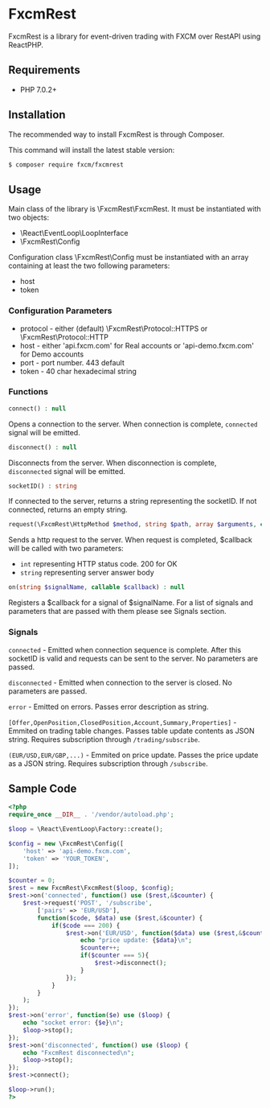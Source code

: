 # FxcmRest
FxcmRest is a library for event-driven trading with FXCM over RestAPI using ReactPHP.

## Requirements
 - PHP 7.0.2+

## Installation
The recommended way to install FxcmRest is through Composer.

This command will install the latest stable version:
```bash
$ composer require fxcm/fxcmrest
```

## Usage
Main class of the library is \FxcmRest\FxcmRest. It must be instantiated with two objects:
 - \React\EventLoop\LoopInterface
 - \FxcmRest\Config

Configuration class \FxcmRest\Config must be instantiated with an array containing at least the two following parameters:
 - host
 - token

### Configuration Parameters
 - protocol - either (default) \FxcmRest\Protocol::HTTPS or \FxcmRest\Protocol::HTTP
 - host - either 'api.fxcm.com' for Real accounts or 'api-demo.fxcm.com' for Demo accounts
 - port - port number. 443 default
 - token - 40 char hexadecimal string

### Functions
 ```php
 connect() : null
 ```
 Opens a connection to the server. When connection is complete, ```connected``` signal will be emitted.
 ```php
 disconnect() : null
 ```
 Disconnects from the server. When disconnection is complete, ```disconnected``` signal will be emitted. 
 ```php
 socketID() : string
 ```
 If connected to the server, returns a string representing the socketID. If not connected, returns an empty string.
 ```php
 request(\FxcmRest\HttpMethod $method, string $path, array $arguments, callable $callback) : null
 ```
 Sends a http request to the server. When request is completed, $callback will be called with two parameters:
 - ```int``` representing HTTP status code. 200 for OK
 - ```string``` representing server answer body
 ```php
 on(string $signalName, callable $callback) : null
 ```
 Registers a $callback for a signal of $signalName. For a list of signals and parameters that are passed with them please see Signals section.
 
### Signals

 ```connected``` - Emitted when connection sequence is complete. After this socketID is valid and requests can be sent to the server. No parameters are passed.
 
 ```disconnected``` - Emitted when connection to the server is closed. No parameters are passed.
 
 ```error``` - Emitted on errors. Passes error description as string.
 
 ```[Offer,OpenPosition,ClosedPosition,Account,Summary,Properties]``` - Emmited on trading table changes. Passes table update contents as JSON string. Requires subscription through ```/trading/subscribe```.
 
 ```(EUR/USD,EUR/GBP,...)``` - Emmited on price update. Passes the price update as a JSON string. Requires subscription through ```/subscribe```.

## Sample Code
```php
<?php
require_once __DIR__ . '/vendor/autoload.php';

$loop = \React\EventLoop\Factory::create();

$config = new \FxcmRest\Config([
	'host' => 'api-demo.fxcm.com',
	'token' => 'YOUR_TOKEN',
]);

$counter = 0;
$rest = new FxcmRest\FxcmRest($loop, $config);
$rest->on('connected', function() use ($rest,&$counter) {
	$rest->request('POST', '/subscribe',
		['pairs' => 'EUR/USD'],
		function($code, $data) use ($rest,&$counter) {
			if($code === 200) {
				$rest->on('EUR/USD', function($data) use ($rest,&$counter) {
					echo "price update: {$data}\n";
					$counter++;
					if($counter === 5){
						$rest->disconnect();
					}
				});
			}
		}
	);
});
$rest->on('error', function($e) use ($loop) {
	echo "socket error: {$e}\n";
	$loop->stop();
});
$rest->on('disconnected', function() use ($loop) {
	echo "FxcmRest disconnected\n";
	$loop->stop();
});
$rest->connect();

$loop->run();
?>
```
